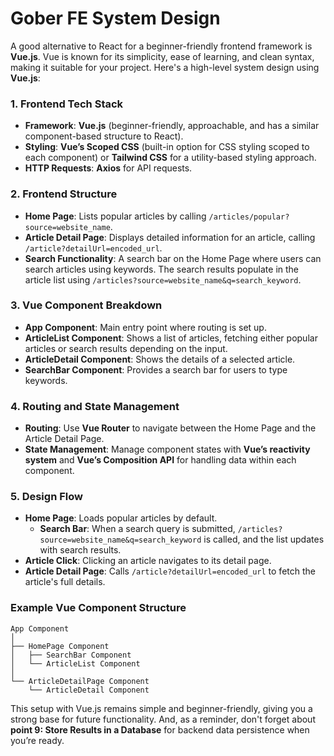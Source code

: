 # Gober FE System Design

A good alternative to React for a beginner-friendly frontend framework is **Vue.js**. Vue is known for its simplicity, ease of learning, and clean syntax, making it suitable for your project. Here's a high-level system design using **Vue.js**:

### 1. **Frontend Tech Stack**
   - **Framework**: **Vue.js** (beginner-friendly, approachable, and has a similar component-based structure to React).
   - **Styling**: **Vue’s Scoped CSS** (built-in option for CSS styling scoped to each component) or **Tailwind CSS** for a utility-based styling approach.
   - **HTTP Requests**: **Axios** for API requests.

### 2. **Frontend Structure**
   - **Home Page**: Lists popular articles by calling `/articles/popular?source=website_name`.
   - **Article Detail Page**: Displays detailed information for an article, calling `/article?detailUrl=encoded_url`.
   - **Search Functionality**: A search bar on the Home Page where users can search articles using keywords. The search results populate in the article list using `/articles?source=website_name&q=search_keyword`.

### 3. **Vue Component Breakdown**
   - **App Component**: Main entry point where routing is set up.
   - **ArticleList Component**: Shows a list of articles, fetching either popular articles or search results depending on the input.
   - **ArticleDetail Component**: Shows the details of a selected article.
   - **SearchBar Component**: Provides a search bar for users to type keywords.

### 4. **Routing and State Management**
   - **Routing**: Use **Vue Router** to navigate between the Home Page and the Article Detail Page.
   - **State Management**: Manage component states with **Vue’s reactivity system** and **Vue’s Composition API** for handling data within each component.

### 5. **Design Flow**
   - **Home Page**: Loads popular articles by default.
      - **Search Bar**: When a search query is submitted, `/articles?source=website_name&q=search_keyword` is called, and the list updates with search results.
   - **Article Click**: Clicking an article navigates to its detail page.
   - **Article Detail Page**: Calls `/article?detailUrl=encoded_url` to fetch the article's full details.

### Example Vue Component Structure
```plaintext
App Component
│
├── HomePage Component
│   ├── SearchBar Component
│   └── ArticleList Component
│
└── ArticleDetailPage Component
    └── ArticleDetail Component
```

This setup with Vue.js remains simple and beginner-friendly, giving you a strong base for future functionality. And, as a reminder, don't forget about **point 9: Store Results in a Database** for backend data persistence when you’re ready.